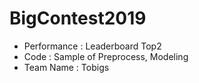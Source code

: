 # BigContest2019
- Performance : Leaderboard Top2
- Code : Sample of Preprocess, Modeling
- Team Name : Tobigs
